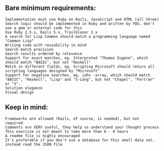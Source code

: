 ## Bare minimum requirements:

    Implementation must use Ruby on Rails, JavaScript and HTML (all three)
    Search logic should be implemented in Ruby and written by YOU, don't use a gem or external code for this
    Use Ruby 2.5.х, Rails 5.х, Trailblazer 2.х
    A search for Lisp Common should match a programming language named "Common Lisp"
    Writing code with reusability in mind
    Search match precision
    Search results ordered by relevance
    Support for exact matches, eg. Interpreted "Thomas Eugene", which should match "BASIC", but not "Haskell"
    Match in different fields, eg. Scripting Microsoft should return all scripting languages designed by "Microsoft"
    Support for negative searches, eg. john -array, which should match "BASIC", "Haskell", "Lisp" and "S-Lang", but not "Chapel", "Fortran" or "S".
    Solution elegance
    Visual design
    
## Keep in mind:
    
    Frameworks are allowed (Rails, of course, is needed), but not required.
    Comments are VERY useful, they help us understand your thought process
    This exercise is not meant to take more than 6 - 8 hours
    A readme file is highly encouraged
    It's preferable if you don't use a database for this small data set, instead read the JSON file